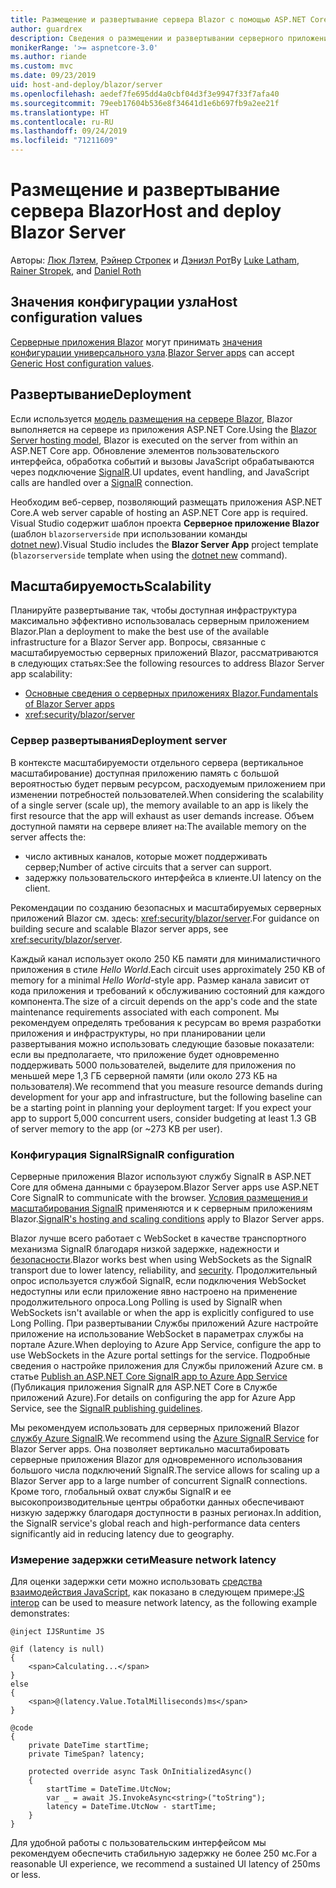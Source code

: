 ```yaml
---
title: Размещение и развертывание сервера Blazor с помощью ASP.NET Core
author: guardrex
description: Сведения о размещении и развертывании серверного приложения Blazor с помощью ASP.NET Core.
monikerRange: '>= aspnetcore-3.0'
ms.author: riande
ms.custom: mvc
ms.date: 09/23/2019
uid: host-and-deploy/blazor/server
ms.openlocfilehash: aedef7fe695dd4a0cbf04d3f3e9947f33f7afa40
ms.sourcegitcommit: 79eeb17604b536e8f34641d1e6b697fb9a2ee21f
ms.translationtype: HT
ms.contentlocale: ru-RU
ms.lasthandoff: 09/24/2019
ms.locfileid: "71211609"
---
```

# <a name="host-and-deploy-blazor-server"></a><span data-ttu-id="beb21-103">Размещение и развертывание сервера Blazor</span><span class="sxs-lookup"><span data-stu-id="beb21-103">Host and deploy Blazor Server</span></span>

<span data-ttu-id="beb21-104">Авторы: [Люк Лэтем](https://github.com/guardrex), [Рэйнер Стропек](https://www.timecockpit.com) и [Дэниэл Рот](https://github.com/danroth27)</span><span class="sxs-lookup"><span data-stu-id="beb21-104">By [Luke Latham](https://github.com/guardrex), [Rainer Stropek](https://www.timecockpit.com), and [Daniel Roth](https://github.com/danroth27)</span></span>

## <a name="host-configuration-values"></a><span data-ttu-id="beb21-105">Значения конфигурации узла</span><span class="sxs-lookup"><span data-stu-id="beb21-105">Host configuration values</span></span>

<span data-ttu-id="beb21-106">[Серверные приложения Blazor](xref:blazor/hosting-models#blazor-server) могут принимать [значения конфигурации универсального узла](xref:fundamentals/host/generic-host#host-configuration).</span><span class="sxs-lookup"><span data-stu-id="beb21-106">[Blazor Server apps](xref:blazor/hosting-models#blazor-server) can accept [Generic Host configuration values](xref:fundamentals/host/generic-host#host-configuration).</span></span>

## <a name="deployment"></a><span data-ttu-id="beb21-107">Развертывание</span><span class="sxs-lookup"><span data-stu-id="beb21-107">Deployment</span></span>

<span data-ttu-id="beb21-108">Если используется [модель размещения на сервере Blazor](xref:blazor/hosting-models#blazor-server), Blazor выполняется на сервере из приложения ASP.NET Core.</span><span class="sxs-lookup"><span data-stu-id="beb21-108">Using the [Blazor Server hosting model](xref:blazor/hosting-models#blazor-server), Blazor is executed on the server from within an ASP.NET Core app.</span></span> <span data-ttu-id="beb21-109">Обновление элементов пользовательского интерфейса, обработка событий и вызовы JavaScript обрабатываются через подключение [SignalR](xref:signalr/introduction).</span><span class="sxs-lookup"><span data-stu-id="beb21-109">UI updates, event handling, and JavaScript calls are handled over a [SignalR](xref:signalr/introduction) connection.</span></span>

<span data-ttu-id="beb21-110">Необходим веб-сервер, позволяющий размещать приложения ASP.NET Core.</span><span class="sxs-lookup"><span data-stu-id="beb21-110">A web server capable of hosting an ASP.NET Core app is required.</span></span> <span data-ttu-id="beb21-111">Visual Studio содержит шаблон проекта **Серверное приложение Blazor** (шаблон `blazorserverside` при использовании команды [dotnet new](/dotnet/core/tools/dotnet-new)).</span><span class="sxs-lookup"><span data-stu-id="beb21-111">Visual Studio includes the **Blazor Server App** project template (`blazorserverside` template when using the [dotnet new](/dotnet/core/tools/dotnet-new) command).</span></span>

## <a name="scalability"></a><span data-ttu-id="beb21-112">Масштабируемость</span><span class="sxs-lookup"><span data-stu-id="beb21-112">Scalability</span></span>

<span data-ttu-id="beb21-113">Планируйте развертывание так, чтобы доступная инфраструктура максимально эффективно использовалась серверным приложением Blazor.</span><span class="sxs-lookup"><span data-stu-id="beb21-113">Plan a deployment to make the best use of the available infrastructure for a Blazor Server app.</span></span> <span data-ttu-id="beb21-114">Вопросы, связанные с масштабируемостью серверных приложений Blazor, рассматриваются в следующих статьях:</span><span class="sxs-lookup"><span data-stu-id="beb21-114">See the following resources to address Blazor Server app scalability:</span></span>

* [<span data-ttu-id="beb21-115">Основные сведения о серверных приложениях Blazor.</span><span class="sxs-lookup"><span data-stu-id="beb21-115">Fundamentals of Blazor Server apps</span></span>](xref:blazor/hosting-models#blazor-server)
* <xref:security/blazor/server>

### <a name="deployment-server"></a><span data-ttu-id="beb21-116">Сервер развертывания</span><span class="sxs-lookup"><span data-stu-id="beb21-116">Deployment server</span></span>

<span data-ttu-id="beb21-117">В контексте масштабируемости отдельного сервера (вертикальное масштабирование) доступная приложению память с большой вероятностью будет первым ресурсом, расходуемым приложением при изменении потребностей пользователей.</span><span class="sxs-lookup"><span data-stu-id="beb21-117">When considering the scalability of a single server (scale up), the memory available to an app is likely the first resource that the app will exhaust as user demands increase.</span></span> <span data-ttu-id="beb21-118">Объем доступной памяти на сервере влияет на:</span><span class="sxs-lookup"><span data-stu-id="beb21-118">The available memory on the server affects the:</span></span>

* <span data-ttu-id="beb21-119">число активных каналов, которые может поддерживать сервер;</span><span class="sxs-lookup"><span data-stu-id="beb21-119">Number of active circuits that a server can support.</span></span>
* <span data-ttu-id="beb21-120">задержку пользовательского интерфейса в клиенте.</span><span class="sxs-lookup"><span data-stu-id="beb21-120">UI latency on the client.</span></span>

<span data-ttu-id="beb21-121">Рекомендации по созданию безопасных и масштабируемых серверных приложений Blazor см. здесь: <xref:security/blazor/server>.</span><span class="sxs-lookup"><span data-stu-id="beb21-121">For guidance on building secure and scalable Blazor server apps, see <xref:security/blazor/server>.</span></span>

<span data-ttu-id="beb21-122">Каждый канал использует около 250 КБ памяти для минималистичного приложения в стиле *Hello World*.</span><span class="sxs-lookup"><span data-stu-id="beb21-122">Each circuit uses approximately 250 KB of memory for a minimal *Hello World*-style app.</span></span> <span data-ttu-id="beb21-123">Размер канала зависит от кода приложения и требований к обслуживанию состояний для каждого компонента.</span><span class="sxs-lookup"><span data-stu-id="beb21-123">The size of a circuit depends on the app's code and the state maintenance requirements associated with each component.</span></span> <span data-ttu-id="beb21-124">Мы рекомендуем определять требования к ресурсам во время разработки приложения и инфраструктуры, но при планировании цели развертывания можно использовать следующие базовые показатели: если вы предполагаете, что приложение будет одновременно поддерживать 5000 пользователей, выделите для приложения по меньшей мере 1,3 ГБ серверной памяти (или около 273 КБ на пользователя).</span><span class="sxs-lookup"><span data-stu-id="beb21-124">We recommend that you measure resource demands during development for your app and infrastructure, but the following baseline can be a starting point in planning your deployment target: If you expect your app to support 5,000 concurrent users, consider budgeting at least 1.3 GB of server memory to the app (or ~273 KB per user).</span></span>

### <a name="signalr-configuration"></a><span data-ttu-id="beb21-125">Конфигурация SignalR</span><span class="sxs-lookup"><span data-stu-id="beb21-125">SignalR configuration</span></span>

<span data-ttu-id="beb21-126">Серверные приложения Blazor используют службу SignalR в ASP.NET Core для обмена данными с браузером.</span><span class="sxs-lookup"><span data-stu-id="beb21-126">Blazor Server apps use ASP.NET Core SignalR to communicate with the browser.</span></span> <span data-ttu-id="beb21-127">[Условия размещения и масштабирования SignalR](xref:signalr/publish-to-azure-web-app) применяются и к серверным приложениям Blazor.</span><span class="sxs-lookup"><span data-stu-id="beb21-127">[SignalR's hosting and scaling conditions](xref:signalr/publish-to-azure-web-app) apply to Blazor Server apps.</span></span>

<span data-ttu-id="beb21-128">Blazor лучше всего работает с WebSocket в качестве транспортного механизма SignalR благодаря низкой задержке, надежности и [безопасности](xref:signalr/security).</span><span class="sxs-lookup"><span data-stu-id="beb21-128">Blazor works best when using WebSockets as the SignalR transport due to lower latency, reliability, and [security](xref:signalr/security).</span></span> <span data-ttu-id="beb21-129">Продолжительный опрос используется службой SignalR, если подключения WebSocket недоступны или если приложение явно настроено на применение продолжительного опроса.</span><span class="sxs-lookup"><span data-stu-id="beb21-129">Long Polling is used by SignalR when WebSockets isn't available or when the app is explicitly configured to use Long Polling.</span></span> <span data-ttu-id="beb21-130">При развертывании Службы приложений Azure настройте приложение на использование WebSocket в параметрах службы на портале Azure.</span><span class="sxs-lookup"><span data-stu-id="beb21-130">When deploying to Azure App Service, configure the app to use WebSockets in the Azure portal settings for the service.</span></span> <span data-ttu-id="beb21-131">Подробные сведения о настройке приложения для Службы приложений Azure см. в статье [Publish an ASP.NET Core SignalR app to Azure App Service](xref:signalr/publish-to-azure-web-app) (Публикация приложения SignalR для ASP.NET Core в Службе приложений Azure).</span><span class="sxs-lookup"><span data-stu-id="beb21-131">For details on configuring the app for Azure App Service, see the [SignalR publishing guidelines](xref:signalr/publish-to-azure-web-app).</span></span>

<span data-ttu-id="beb21-132">Мы рекомендуем использовать для серверных приложений Blazor [службу Azure SignalR](/azure/azure-signalr).</span><span class="sxs-lookup"><span data-stu-id="beb21-132">We recommend using the [Azure SignalR Service](/azure/azure-signalr) for Blazor Server apps.</span></span> <span data-ttu-id="beb21-133">Она позволяет вертикально масштабировать серверные приложения Blazor для одновременного использования большого числа подключений SignalR.</span><span class="sxs-lookup"><span data-stu-id="beb21-133">The service allows for scaling up a Blazor Server app to a large number of concurrent SignalR connections.</span></span> <span data-ttu-id="beb21-134">Кроме того, глобальный охват службы SignalR и ее высокопроизводительные центры обработки данных обеспечивают низкую задержку благодаря доступности в разных регионах.</span><span class="sxs-lookup"><span data-stu-id="beb21-134">In addition, the SignalR service's global reach and high-performance data centers significantly aid in reducing latency due to geography.</span></span>

### <a name="measure-network-latency"></a><span data-ttu-id="beb21-135">Измерение задержки сети</span><span class="sxs-lookup"><span data-stu-id="beb21-135">Measure network latency</span></span>

<span data-ttu-id="beb21-136">Для оценки задержки сети можно использовать [средства взаимодействия JavaScript](xref:blazor/javascript-interop), как показано в следующем примере:</span><span class="sxs-lookup"><span data-stu-id="beb21-136">[JS interop](xref:blazor/javascript-interop) can be used to measure network latency, as the following example demonstrates:</span></span>

```cshtml
@inject IJSRuntime JS

@if (latency is null)
{
    <span>Calculating...</span>
}
else
{
    <span>@(latency.Value.TotalMilliseconds)ms</span>
}

@code
{
    private DateTime startTime;
    private TimeSpan? latency;

    protected override async Task OnInitializedAsync()
    {
        startTime = DateTime.UtcNow;
        var _ = await JS.InvokeAsync<string>("toString");
        latency = DateTime.UtcNow - startTime;
    }
}
```

<span data-ttu-id="beb21-137">Для удобной работы с пользовательским интерфейсом мы рекомендуем обеспечить стабильную задержку не более 250 мс.</span><span class="sxs-lookup"><span data-stu-id="beb21-137">For a reasonable UI experience, we recommend a sustained UI latency of 250ms or less.</span></span>
